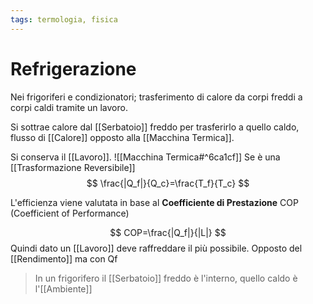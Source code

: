 ```yaml
---
tags: termologia, fisica
---
```

# Refrigerazione
Nei frigoriferi e condizionatori; trasferimento di calore da corpi freddi a corpi caldi tramite un lavoro.

Si sottrae calore dal [[Serbatoio]] freddo per trasferirlo a quello caldo, flusso di [[Calore]] opposto alla [[Macchina Termica]].

Si conserva il [[Lavoro]].
![[Macchina Termica#^6ca1cf]]
Se è una [[Trasformazione Reversibile]] 
$$
\frac{|Q_f|}{Q_c}=\frac{T_f}{T_c}
$$

L'efficienza viene valutata in base al __Coefficiente di Prestazione__ COP (Coefficient of Performance)

$$
COP=\frac{|Q_f|}{|L|}
$$
Quindi dato un [[Lavoro]] deve raffreddare il più possibile. Opposto del [[Rendimento]] ma con Qf

>In un frigorifero il [[Serbatoio]] freddo è l'interno, quello caldo è l'[[Ambiente]] 